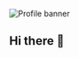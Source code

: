 ![Profile banner](https://i.imgur.com/VNP2tTx.gif)

## Hi there 👋

<!--
**Kerekek/Kerekek** is a ✨ _special_ ✨ repository because its `README.md` (this file) appears on your GitHub profile.

### 🛠 Tech Stack

![Python](https://img.shields.io/badge/-Python-05122A?style=flat&logo=python);
![Java](https://img.shields.io/badge/-Java-05122A?style=flat&logo=Java&logoColor=FFA518);
![C#](https://img.shields.io/badge/-C-05122A?style=flat&logo=C&logoColor=A8B9CC);
![C++](https://img.shields.io/badge/-C++-05122A?style=flat&logo=C%2B%2B&logoColor=00599C)&nbsp;
![Flask](https://img.shields.io/badge/-Flask-05122A?style=flat&logo=flask)&nbsp;
![HTML](https://img.shields.io/badge/-HTML-05122A?style=flat&logo=HTML5)&nbsp;
![CSS](https://img.shields.io/badge/-CSS-05122A?style=flat&logo=CSS3&logoColor=1572B6)&nbsp;

